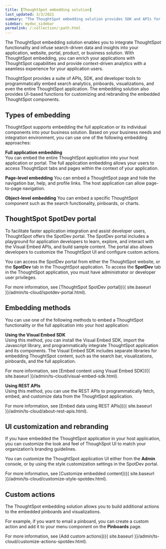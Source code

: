 ```yaml
---
title: [ThoughtSpot embedding solution]
last_updated: 3/3/2021
summary: "The ThoughtSpot embedding solution provides SDK and APIs for embedding search, visualizations, pinboards, and the full ThoughtSpot application in a third-party product or business solution."
sidebar: mydoc_sidebar
permalink: /:collection/:path.html
---
```

The ThoughtSpot embedding solution enables you to integrate ThoughtSpot functionality and infuse search-driven data and insights into your application, website, portal, product, or business solution. With ThoughtSpot embedding, you can enrich your applications with ThoughtSpot capabilities and provide context-driven analytics with a seamless experience for your application users.

ThoughtSpot provides a suite of APIs, SDK, and developer tools to programmatically embed search analytics, pinboards, visualizations, and even the entire ThoughtSpot application. The embedding solution also provides UI-based functions for customizing and rebranding the embedded ThoughtSpot components.

## Types of embedding

ThoughtSpot supports embedding the full application or its individual components into your business solution.
Based on your business needs and integration environment, you can use one of the following embedding approaches:

**Full application embedding**  
You can embed the entire ThoughtSpot application into your host application or portal. The full application embedding allows your users to access ThoughtSpot tabs and pages within the context of your application.

**Page-level embedding**
You can embed a ThoughtSpot page and hide the navigation bar, help, and profile links. The host application can allow page-to-page navigation.

**Object-level embedding**
You can embed a specific ThoughtSpot component such as the search functionality, pinboards, or charts.

## ThoughtSpot SpotDev portal

To facilitate faster application integration and assist developer users, ThoughtSpot offers the SpotDev portal.
The SpotDev portal includes a playground for application developers to learn, explore, and interact with the Visual Embed APIs, and build sample content.
The portal also allows developers to customize the ThoughtSpot UI and configure custom actions.

You can access the SpotDev portal from either the ThoughtSpot website, or the **SpotDev** tab in the ThoughtSpot application. To access the **SpotDev** tab in the ThoughtSpot application, you must have administrator or developer user privileges.

For more information, see [ThoughtSpot SpotDev portal]({{ site.baseurl }}/admin/ts-cloud/spotdev-portal.html).

## Embedding methods

You can use one of the following methods to embed a ThoughtSpot functionality or the full application into your host application:

**Using the Visual Embed SDK**  
Using this method, you can install the Visual Embed SDK, import the Javascript library, and programmatically integrate ThoughtSpot application and its components.
The Visual Embed SDK includes separate libraries for embedding ThoughtSpot content, such as the search bar, visualizations, pinboards, and the full application.

For more information, see [Embed content using Visual Embed SDK]({{ site.baseurl }}/admin/ts-cloud/visual-embed-sdk.html).

**Using REST APIs**  
Using this method, you can use the REST APIs to programmatically fetch, embed, and customize data from the ThoughtSpot application.

For more information, see [Embed data using REST APIs]({{ site.baseurl }}/admin/ts-cloud/about-rest-apis.html).

## UI customization and rebranding

If you have embedded the ThoughtSpot application in your host application, you can customize the look and feel of ThoughSpot UI to match your organization’s branding guidelines.

You can customize the ThoughtSpot application UI either from the **Admin** console, or by using the style customization settings in the SpotDev portal.

For more information, see [Customize embedded content]({{ site.baseurl }}/admin/ts-cloud/customize-style-spotdev.html).

## Custom actions

The ThoughtSpot embedding solution allows you to build additional actions to the embedded pinboards and visualizations.

For example, if you want to email a pinboard, you can create a custom action and add it to your menu component on the **Pinboards** page.

For more information, see [Add custom actions]({{ site.baseurl }}/admin/ts-cloud/customize-actions-spotdev.html).
